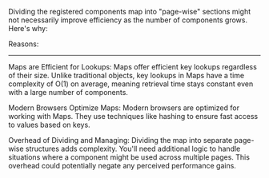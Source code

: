 Dividing the registered components map into "page-wise" sections might not necessarily improve efficiency as the number of components grows. Here's why:

Reasons:

---

Maps are Efficient for Lookups:
Maps offer efficient key lookups regardless of their size. Unlike traditional objects, key lookups in Maps have a time complexity of O(1) on average, meaning retrieval time stays constant even with a large number of components.

Modern Browsers Optimize Maps:
Modern browsers are optimized for working with Maps. They use techniques like hashing to ensure fast access to values based on keys.

Overhead of Dividing and Managing:
Dividing the map into separate page-wise structures adds complexity. You'll need additional logic to handle situations where a component might be used across multiple pages. This overhead could potentially negate any perceived performance gains.

